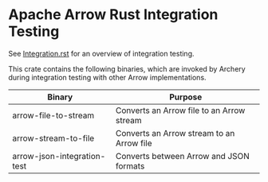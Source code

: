 <!---
  Licensed to the Apache Software Foundation (ASF) under one
  or more contributor license agreements.  See the NOTICE file
  distributed with this work for additional information
  regarding copyright ownership.  The ASF licenses this file
  to you under the Apache License, Version 2.0 (the
  "License"); you may not use this file except in compliance
  with the License.  You may obtain a copy of the License at

    http://www.apache.org/licenses/LICENSE-2.0

  Unless required by applicable law or agreed to in writing,
  software distributed under the License is distributed on an
  "AS IS" BASIS, WITHOUT WARRANTIES OR CONDITIONS OF ANY
  KIND, either express or implied.  See the License for the
  specific language governing permissions and limitations
  under the License.
-->

# Apache Arrow Rust Integration Testing

See [Integration.rst](../../docs/source/format/Integration.rst) for an overview of integration testing.

This crate contains the following binaries, which are invoked by Archery during integration testing with other Arrow implementations.

| Binary                      | Purpose                                   |
| --------------------------- | ----------------------------------------- |
| arrow-file-to-stream        | Converts an Arrow file to an Arrow stream |
| arrow-stream-to-file        | Converts an Arrow stream to an Arrow file |
| arrow-json-integration-test | Converts between Arrow and JSON formats   |
